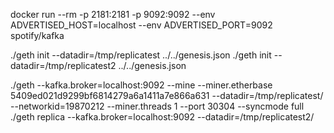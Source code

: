 docker run --rm -p 2181:2181 -p 9092:9092 --env ADVERTISED_HOST=localhost --env ADVERTISED_PORT=9092 spotify/kafka

./geth init --datadir=/tmp/replicatest ../../genesis.json
./geth init --datadir=/tmp/replicatest2 ../../genesis.json


./geth --kafka.broker=localhost:9092 --mine --miner.etherbase 5409ed021d9299bf6814279a6a1411a7e866a631 --datadir=/tmp/replicatest/ --networkid=19870212 --miner.threads 1 --port 30304 --syncmode full
./geth replica --kafka.broker=localhost:9092 --datadir=/tmp/replicatest2/
